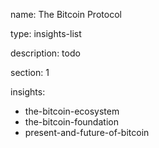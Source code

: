 name: The Bitcoin Protocol

type: insights-list

description: todo

section: 1

insights:
 - the-bitcoin-ecosystem
 - the-bitcoin-foundation
 - present-and-future-of-bitcoin

